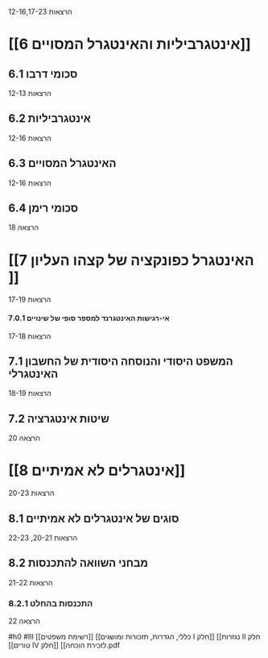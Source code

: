 הרצאות 12-16,17-23

# [[6 אינטגרביליות והאינטגרל המסויים]]

## 6.1 סכומי דרבו
הרצאות 12-13

## 6.2 אינטגרביליות
הרצאות 12-16

## 6.3 האינטגרל המסויים
הרצאות 12-16

## 6.4 סכומי רימן
הרצאה 18

  
  

# [[7 האינטגרל כפונקציה של קצהו העליון ]]
הרצאות 17-19

#### 7.0.1 אי-רגישות האינטגרנד למספר סופי של שינויים
הרצאות 17-18

## 7.1 המשפט היסודי והנוסחה היסודית של החשבון האינטגרלי
הרצאות 18-19

## 7.2 שיטות אינטגרציה
הרצאה 20

  
# [[8 אינטגרלים לא אמיתיים]]
הרצאות 20-23

## 8.1 סוגים של אינטגרלים לא אמיתיים
הרצאות 20-21, 22-23

## 8.2 מבחני השוואה להתכנסות
הרצאות 21-22

### 8.2.1 התכנסות בהחלט
הרצאה 22  
  

#h0 #III
[[‫חלק II נגזרות]] [[חלק I ‫כללי, הגדרות, תזכורות ומושגים]] [[‎⁨רשימת משפטים לזכירת הוכחה⁩.pdf]] [[‫חלק IV טורים]] 